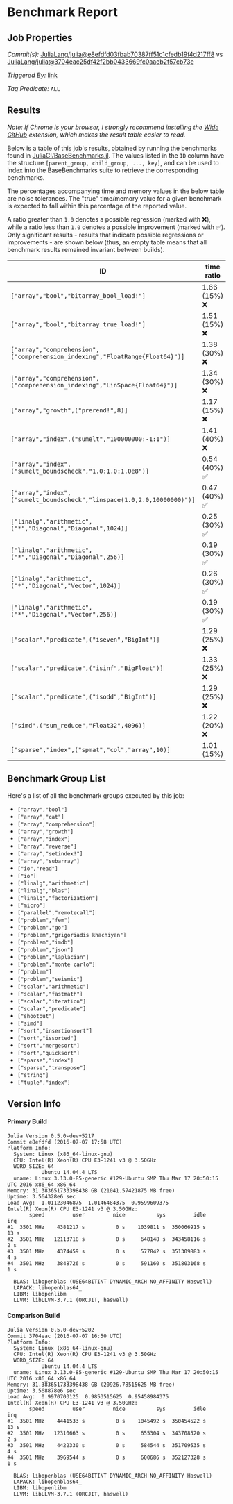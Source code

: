 # Benchmark Report

## Job Properties

*Commit(s):* [JuliaLang/julia@e8efdfd03fbab70387ff51c1cfedb19f4d217ff8](https://github.com/JuliaLang/julia/commit/e8efdfd03fbab70387ff51c1cfedb19f4d217ff8) vs [JuliaLang/julia@3704eac25df42f2bb0433669fc0aaeb2f57cb73e](https://github.com/JuliaLang/julia/commit/3704eac25df42f2bb0433669fc0aaeb2f57cb73e)

*Triggered By:* [link](https://github.com/JuliaLang/julia/pull/17137#issuecomment-231158603)

*Tag Predicate:* `ALL`

## Results

*Note: If Chrome is your browser, I strongly recommend installing the [Wide GitHub](https://chrome.google.com/webstore/detail/wide-github/kaalofacklcidaampbokdplbklpeldpj?hl=en)
extension, which makes the result table easier to read.*

Below is a table of this job's results, obtained by running the benchmarks found in
[JuliaCI/BaseBenchmarks.jl](https://github.com/JuliaCI/BaseBenchmarks.jl). The values
listed in the `ID` column have the structure `[parent_group, child_group, ..., key]`,
and can be used to index into the BaseBenchmarks suite to retrieve the corresponding
benchmarks.

The percentages accompanying time and memory values in the below table are noise tolerances. The "true"
time/memory value for a given benchmark is expected to fall within this percentage of the reported value.

A ratio greater than `1.0` denotes a possible regression (marked with :x:), while a ratio less
than `1.0` denotes a possible improvement (marked with :white_check_mark:). Only significant results - results
that indicate possible regressions or improvements - are shown below (thus, an empty table means that all
benchmark results remained invariant between builds).

| ID | time ratio | memory ratio |
|----|------------|--------------|
| `["array","bool","bitarray_bool_load!"]` | 1.66 (15%) :x: | 1.00 (1%)  |
| `["array","bool","bitarray_true_load!"]` | 1.51 (15%) :x: | 1.00 (1%)  |
| `["array","comprehension",("comprehension_indexing","FloatRange{Float64}")]` | 1.38 (30%) :x: | 1.00 (1%)  |
| `["array","comprehension",("comprehension_indexing","LinSpace{Float64}")]` | 1.34 (30%) :x: | 1.00 (1%)  |
| `["array","growth",("prerend!",8)]` | 1.17 (15%) :x: | 1.00 (1%)  |
| `["array","index",("sumelt","100000000:-1:1")]` | 1.41 (40%) :x: | 1.00 (1%)  |
| `["array","index",("sumelt_boundscheck","1.0:1.0:1.0e8")]` | 0.54 (40%) :white_check_mark: | 1.00 (1%)  |
| `["array","index",("sumelt_boundscheck","linspace(1.0,2.0,10000000)")]` | 0.47 (40%) :white_check_mark: | 1.00 (1%)  |
| `["linalg","arithmetic",("*","Diagonal","Diagonal",1024)]` | 0.25 (30%) :white_check_mark: | 0.95 (1%) :white_check_mark: |
| `["linalg","arithmetic",("*","Diagonal","Diagonal",256)]` | 0.19 (30%) :white_check_mark: | 0.83 (1%) :white_check_mark: |
| `["linalg","arithmetic",("*","Diagonal","Vector",1024)]` | 0.26 (30%) :white_check_mark: | 0.95 (1%) :white_check_mark: |
| `["linalg","arithmetic",("*","Diagonal","Vector",256)]` | 0.19 (30%) :white_check_mark: | 0.83 (1%) :white_check_mark: |
| `["scalar","predicate",("iseven","BigInt")]` | 1.29 (25%) :x: | 1.00 (1%)  |
| `["scalar","predicate",("isinf","BigFloat")]` | 1.33 (25%) :x: | 1.00 (1%)  |
| `["scalar","predicate",("isodd","BigInt")]` | 1.29 (25%) :x: | 1.00 (1%)  |
| `["simd",("sum_reduce","Float32",4096)]` | 1.22 (20%) :x: | 1.00 (1%)  |
| `["sparse","index",("spmat","col","array",10)]` | 1.01 (15%)  | 1.01 (1%) :x: |

## Benchmark Group List

Here's a list of all the benchmark groups executed by this job:

- `["array","bool"]`
- `["array","cat"]`
- `["array","comprehension"]`
- `["array","growth"]`
- `["array","index"]`
- `["array","reverse"]`
- `["array","setindex!"]`
- `["array","subarray"]`
- `["io","read"]`
- `["io"]`
- `["linalg","arithmetic"]`
- `["linalg","blas"]`
- `["linalg","factorization"]`
- `["micro"]`
- `["parallel","remotecall"]`
- `["problem","fem"]`
- `["problem","go"]`
- `["problem","grigoriadis khachiyan"]`
- `["problem","imdb"]`
- `["problem","json"]`
- `["problem","laplacian"]`
- `["problem","monte carlo"]`
- `["problem"]`
- `["problem","seismic"]`
- `["scalar","arithmetic"]`
- `["scalar","fastmath"]`
- `["scalar","iteration"]`
- `["scalar","predicate"]`
- `["shootout"]`
- `["simd"]`
- `["sort","insertionsort"]`
- `["sort","issorted"]`
- `["sort","mergesort"]`
- `["sort","quicksort"]`
- `["sparse","index"]`
- `["sparse","transpose"]`
- `["string"]`
- `["tuple","index"]`

## Version Info

#### Primary Build

```
Julia Version 0.5.0-dev+5217
Commit e8efdfd (2016-07-07 17:58 UTC)
Platform Info:
  System: Linux (x86_64-linux-gnu)
  CPU: Intel(R) Xeon(R) CPU E3-1241 v3 @ 3.50GHz
  WORD_SIZE: 64
           Ubuntu 14.04.4 LTS
  uname: Linux 3.13.0-85-generic #129-Ubuntu SMP Thu Mar 17 20:50:15 UTC 2016 x86_64 x86_64
Memory: 31.383651733398438 GB (21041.57421875 MB free)
Uptime: 3.564328e6 sec
Load Avg:  1.01123046875  1.0146484375  0.9599609375
Intel(R) Xeon(R) CPU E3-1241 v3 @ 3.50GHz: 
       speed         user         nice          sys         idle          irq
#1  3501 MHz    4381217 s          0 s    1039811 s  350066915 s         13 s
#2  3501 MHz   12113718 s          0 s     648148 s  343458116 s          2 s
#3  3501 MHz    4374459 s          0 s     577842 s  351309883 s          4 s
#4  3501 MHz    3848726 s          0 s     591160 s  351803168 s          1 s

  BLAS: libopenblas (USE64BITINT DYNAMIC_ARCH NO_AFFINITY Haswell)
  LAPACK: libopenblas64_
  LIBM: libopenlibm
  LLVM: libLLVM-3.7.1 (ORCJIT, haswell)

```

#### Comparison Build

```
Julia Version 0.5.0-dev+5202
Commit 3704eac (2016-07-07 16:50 UTC)
Platform Info:
  System: Linux (x86_64-linux-gnu)
  CPU: Intel(R) Xeon(R) CPU E3-1241 v3 @ 3.50GHz
  WORD_SIZE: 64
           Ubuntu 14.04.4 LTS
  uname: Linux 3.13.0-85-generic #129-Ubuntu SMP Thu Mar 17 20:50:15 UTC 2016 x86_64 x86_64
Memory: 31.383651733398438 GB (20926.78515625 MB free)
Uptime: 3.568878e6 sec
Load Avg:  0.9970703125  0.9853515625  0.95458984375
Intel(R) Xeon(R) CPU E3-1241 v3 @ 3.50GHz: 
       speed         user         nice          sys         idle          irq
#1  3501 MHz    4441533 s          0 s    1045492 s  350454522 s         13 s
#2  3501 MHz   12310663 s          0 s     655304 s  343708520 s          2 s
#3  3501 MHz    4422330 s          0 s     584544 s  351709535 s          4 s
#4  3501 MHz    3969544 s          0 s     600686 s  352127328 s          1 s

  BLAS: libopenblas (USE64BITINT DYNAMIC_ARCH NO_AFFINITY Haswell)
  LAPACK: libopenblas64_
  LIBM: libopenlibm
  LLVM: libLLVM-3.7.1 (ORCJIT, haswell)

```
